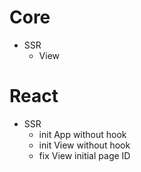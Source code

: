 # Core

- SSR
  - View

# React

- SSR
  - init App without hook
  - init View without hook
  - fix View initial page ID
